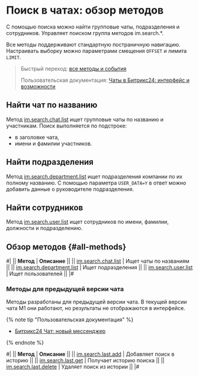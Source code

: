 # Поиск в чатах: обзор методов

С помощью поиска можно найти групповые чаты, подразделения и сотрудников. Управляет поиском группа методов im.search.*.

Все методы поддерживают стандартную постраничную навигацию. Настраивать выборку можно параметрами смещения `OFFSET` и лимита `LIMIT`.

> Быстрый переход: [все методы и события](#all-methods) 
> 
> Пользовательская документация: [Чаты в Битрикс24: интерфейс и возможности](https://helpdesk.bitrix24.ru/open/21912520/)

## Найти чат по названию

Метод [im.search.chat.list](./im-search-chat-list.md) ищет групповые чаты по названию и участникам. Поиск выполняется по подстроке:
-  в заголовке чата,
-  имени и фамилии участников.

## Найти подразделения

Метод [im.search.department.list](./im-search-department-list.md) ищет подразделения компании по их полному названию. С помощью параметра `USER_DATA=Y` в ответ можно добавить данные о руководителе подразделения.

## Найти сотрудников

Метод [im.search.user.list](./im-search-user-list.md) ищет сотрудников по имени, фамилии, должности и подразделению.

## Обзор методов {#all-methods}

#|
|| **Метод** | **Описание** ||
|| [im.search.chat.list](./im-search-chat-list.md) | Ищет чаты по названиям ||
|| [im.search.department.list](./im-search-department-list.md) | Ищет подразделения ||
|| [im.search.user.list](./im-search-user-list.md) | Ищет пользователей ||
|#

### Методы для предыдущей версии чата

Методы разработаны для предыдущей версии чата. В текущей версии чата М1 они работают, но результаты не отображаются в интерфейсе.

{% note tip "Пользовательская документация" %}

- [Битрикс24 Чат: новый мессенджер](https://helpdesk.bitrix24.ru/open/19071750/)

{% endnote %}

#|
|| **Метод** | **Описание** ||
|| [im.search.last.add](./im-search-last-add.md) | Добавляет поиск в историю ||
|| [im.search.last.get](./im-search-last-get.md) | Получает историю поиска ||
|| [im.search.last.delete](./im-search-last-delete.md) | Удаляет поиск из истории ||
|#
